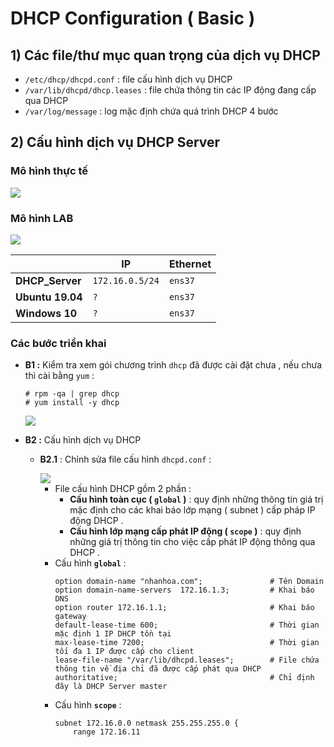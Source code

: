 # DHCP Configuration ( Basic )
## **1) Các file/thư mục quan trọng của dịch vụ DHCP**
- `/etc/dhcp/dhcpd.conf` : file cấu hình dịch vụ DHCP
- `/var/lib/dhcpd/dhcp.leases` : file chứa thông tin các IP động đang cấp qua DHCP
- `/var/log/message` : log mặc định chứa quá trình DHCP 4 bước
## **2) Cấu hình dịch vụ DHCP Server**
### **Mô hình thực tế**
<img src=https://i.imgur.com/IVzTiUR.png>

### **Mô hình LAB**
<img src=https://i.imgur.com/60smOhu.png>

| | IP | Ethernet |
|-|----|---------|
| **DHCP_Server** | `172.16.0.5/24` | `ens37` |
| **Ubuntu 19.04** | `?` | `ens37` |
| **Windows 10** | `?` | `ens37` |
### **Các bước triển khai**
- **B1 :** Kiểm tra xem gói chương trình `dhcp` đã được cài đặt chưa , nếu chưa thì cài bằng `yum` :
    ```
    # rpm -qa | grep dhcp
    # yum install -y dhcp
    ```
    <img src=https://i.imgur.com/GFPGMkj.png>

- **B2 :** Cấu hình dịch vụ DHCP
    - **B2.1** : Chỉnh sửa file cấu hình `dhcpd.conf` :

        <img src=https://i.imgur.com/VLcP36j.png>

        - File cấu hình DHCP gồm 2 phần :
            - **Cấu hình toàn cục ( `global` )** : quy định những thông tin giá trị mặc định cho các khai báo lớp mạng ( subnet ) cấp pháp IP động DHCP .
            - **Cấu hình lớp mạng cấp phát IP động ( `scope` )** : quy định những giá trị thông tin cho việc cấp phát IP động thông qua DHCP .
        - Cấu hình **`global`** :
            ```
            option domain-name "nhanhoa.com";               # Tên Domain
            option domain-name-servers  172.16.1.3;         # Khai báo DNS
            option router 172.16.1.1;                       # Khai báo gateway
            default-lease-time 600;                         # Thời gian mặc định 1 IP DHCP tồn tại
            max-lease-time 7200;                            # Thời gian tối đa 1 IP được cấp cho client
            lease-file-name "/var/lib/dhcpd.leases";        # File chứa thông tin về địa chỉ đã được cấp phát qua DHCP
            authoritative;                                  # Chỉ định đây là DHCP Server master
            ```
        - Cấu hình **`scope`** :
            ```
            subnet 172.16.0.0 netmask 255.255.255.0 {
                range 172.16.11 
             
